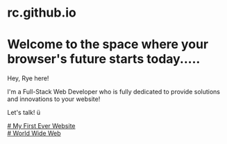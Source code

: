 # rc.github.io
<html>
<body>
<h1><b>
Welcome to the space where your browser's future starts today.....
 </b></h1>
<p>Hey, Rye here!

I'm a Full-Stack Web Developer who is fully dedicated to provide solutions and innovations to your website! 
 
Let's talk! ü
  
</p>
<dt>
<a href="https://ryecorral.github.io/My1stWebSite"># My First Ever Website</a>
</dt>
<dt>
<a href="https://ryecorral.github.io//WorldWideWeb"># World Wide Web</a>
</dt>

</body>
</html>
